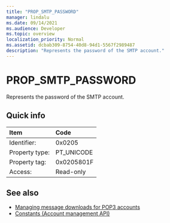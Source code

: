 ```yaml
---
title: "PROP_SMTP_PASSWORD"
manager: lindalu
ms.date: 09/14/2021
ms.audience: Developer
ms.topic: overview
localization_priority: Normal
ms.assetid: dcbab309-8754-40d8-94d1-5567f2989487
description: "Represents the password of the SMTP account."
---
```


# PROP_SMTP_PASSWORD

Represents the password of the SMTP account.
  
## Quick info

|Item|Code|
|:-----|:-----|
|Identifier:  <br/> |0x0205  <br/> |
|Property type:  <br/> |PT_UNICODE|SECURE_FLAG  <br/> |
|Property tag:  <br/> |0x0205801F  <br/> |
|Access:  <br/> |Read-only  <br/> |
   
## See also

- [Managing message downloads for POP3 accounts](managing-message-downloads-for-pop3-accounts.md) 
- [Constants (Account management API)](constants-account-management-api.md)
